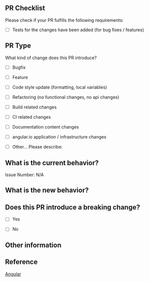 ## PR Checklist
Please check if your PR fulfills the following requirements:

<!-- - [ ] The commit message follows our guidelines: https://github.com/angular/angular/blob/main/CONTRIBUTING.md#commit -->
- [ ] Tests for the changes have been added (for bug fixes / features)
<!-- - [ ] Docs have been added / updated (for bug fixes / features) -->


## PR Type
What kind of change does this PR introduce?

<!-- Please check the one that applies to this PR using "x". -->

- [ ] Bugfix
- [ ] Feature
- [ ] Code style update (formatting, local variables)
- [ ] Refactoring (no functional changes, no api changes)
- [ ] Build related changes
- [ ] CI related changes
- [ ] Documentation content changes
- [ ] angular.io application / infrastructure changes
- [ ] Other... Please describe:


## What is the current behavior?
<!-- Please describe the current behavior that you are modifying, or link to a relevant issue. -->

Issue Number: N/A


## What is the new behavior?


## Does this PR introduce a breaking change?

- [ ] Yes
- [ ] No


<!-- If this PR contains a breaking change, please describe the impact and migration path for existing applications below. -->


## Other information


## Reference

[Angular](https://github.com/angular/angular/blob/main/.github/PULL_REQUEST_TEMPLATE.md)
